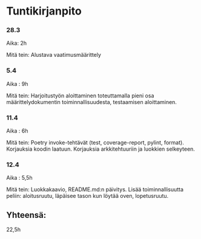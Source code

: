 # Tuntikirjanpito

### 28.3
Aika: 2h

Mitä tein: Alustava vaatimusmäärittely

### 5.4
Aika : 9h

Mitä tein: Harjoitustyön aloittaminen toteuttamalla pieni osa määrittelydokumentin toiminnallisuudesta, testaamisen aloittaminen.

### 11.4
Aika : 6h

Mitä tein: Poetry invoke-tehtävät (test, coverage-report, pylint, format). Korjauksia koodin laatuun. Korjauksia arkkitehtuuriin ja luokkien selkeyteen.

### 12.4
Aika : 5,5h

Mitä tein: Luokkakaavio, README.md:n päivitys. Lisää toiminnallisuutta peliin: aloitusruutu, läpäisee tason kun löytää oven, lopetusruutu.

## Yhteensä:
22,5h
